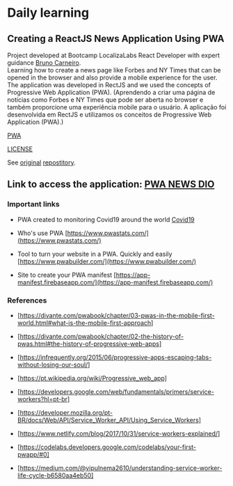 # Daily learning

## Creating a ReactJS News Application Using PWA

Project developed at Bootcamp LocalizaLabs React Developer with expert guidance [Bruno Carneiro](https://github.com/Tautorn "Bruno Carneiro").</br>
Learning how to create a news page like Forbes and NY Times that can be opened in the browser and also provide a mobile experience for the user. The application was developed in RectJS and we used the concepts of Progressive Web Application (PWA).
(Aprendendo a criar uma página de notícias como Forbes e NY Times que pode ser aberta no browser e também proporcione uma experiência mobile para o usuário. A aplicação foi desenvolvida em RectJS e utilizamos os conceitos de Progressive Web Application (PWA).)

[PWA](/PWA_News_Dio/docs/finished.png)

[LICENSE](/LICENSE)

See [original](https://github.com/Tautorn/pwa-news-dio) [repostitory](https://github.com/Tautorn/pwa-news-api).

## Link to access the application: [PWA NEWS DIO](https://pwa-news-dio.netlify.app/)

### Important links

- PWA created to monitoring Covid19 around the world
[Covid19](https://covid19pwa.netlify.app/)

- Who's use PWA [https://www.pwastats.com/](https://www.pwastats.com/)

- Tool to turn your website in a PWA. Quickly and easily
[https://www.pwabuilder.com/](https://www.pwabuilder.com/)

- Site to create your PWA manifest
[https://app-manifest.firebaseapp.com/](https://app-manifest.firebaseapp.com/)

### References

- [https://divante.com/pwabook/chapter/03-pwas-in-the-mobile-first-world.html#what-is-the-mobile-first-approach]

- [https://divante.com/pwabook/chapter/02-the-history-of-pwas.html#the-history-of-progressive-web-apps]

- [https://infrequently.org/2015/06/progressive-apps-escaping-tabs-without-losing-our-soul/]

- [https://pt.wikipedia.org/wiki/Progressive_web_app]

- [https://developers.google.com/web/fundamentals/primers/service-workers?hl=pt-br]

- [https://developer.mozilla.org/pt-BR/docs/Web/API/Service_Worker_API/Using_Service_Workers]

- [https://www.netlify.com/blog/2017/10/31/service-workers-explained/]

- [https://codelabs.developers.google.com/codelabs/your-first-pwapp/#0]

- [https://medium.com/@vipulnema2610/understanding-service-worker-life-cycle-b6580aa4eb50]

